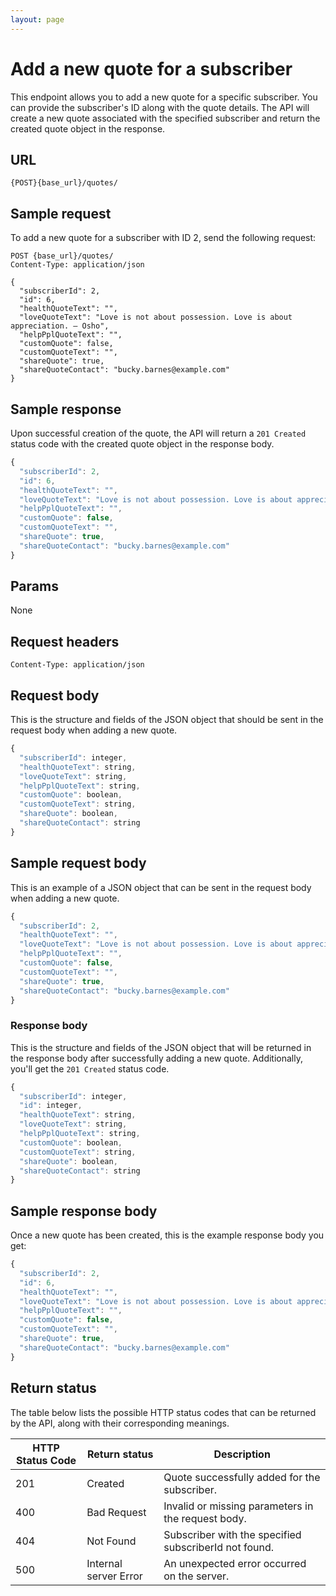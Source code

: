 ```yaml
---
layout: page
---
```


# Add a new quote for a subscriber

This endpoint allows you to add a new quote for a specific subscriber. You can provide the subscriber's ID along with the quote details. The API will create a new quote associated with the specified subscriber and return the created quote object in the response.

## URL

```shell
{POST}{base_url}/quotes/
```

## Sample request

To add a new quote for a subscriber with ID 2, send the following request:

```shell
POST {base_url}/quotes/
Content-Type: application/json

{
  "subscriberId": 2,
  "id": 6,
  "healthQuoteText": "",
  "loveQuoteText": "Love is not about possession. Love is about appreciation. – Osho",
  "helpPplQuoteText": "",
  "customQuote": false,
  "customQuoteText": "",
  "shareQuote": true,
  "shareQuoteContact": "bucky.barnes@example.com"
}
```

## Sample response

Upon successful creation of the quote, the API will return a `201 Created` status code with the created quote object in the response body.

```js
{
  "subscriberId": 2,
  "id": 6,
  "healthQuoteText": "",
  "loveQuoteText": "Love is not about possession. Love is about appreciation. – Osho",
  "helpPplQuoteText": "",
  "customQuote": false,
  "customQuoteText": "",
  "shareQuote": true,
  "shareQuoteContact": "bucky.barnes@example.com"
}
```

## Params

None

## Request headers

```shell
Content-Type: application/json
```

## Request body

This is the structure and fields of the JSON object that should be sent in the request body when adding a new quote.

``` js
{
  "subscriberId": integer,
  "healthQuoteText": string,
  "loveQuoteText": string,
  "helpPplQuoteText": string,
  "customQuote": boolean,
  "customQuoteText": string,
  "shareQuote": boolean,
  "shareQuoteContact": string
}
```

## Sample request body

This is an example of a JSON object that can be sent in the request body when adding a new quote.

``` js
{
  "subscriberId": 2,
  "healthQuoteText": "",
  "loveQuoteText": "Love is not about possession. Love is about appreciation. – Osho",
  "helpPplQuoteText": "",
  "customQuote": false,
  "customQuoteText": "",
  "shareQuote": true,
  "shareQuoteContact": "bucky.barnes@example.com"
}
```

### Response body

This is the structure and fields of the JSON object that will be returned in the response body after successfully adding a new quote. Additionally, you'll get the `201 Created` status code.

``` js
{
  "subscriberId": integer,
  "id": integer,
  "healthQuoteText": string,
  "loveQuoteText": string,
  "helpPplQuoteText": string,
  "customQuote": boolean,
  "customQuoteText": string,
  "shareQuote": boolean,
  "shareQuoteContact": string
}
```

## Sample response body

Once a new quote has been created, this is the example response body you get:

```js
{
  "subscriberId": 2,
  "id": 6,
  "healthQuoteText": "",
  "loveQuoteText": "Love is not about possession. Love is about appreciation. – Osho",
  "helpPplQuoteText": "",
  "customQuote": false,
  "customQuoteText": "",
  "shareQuote": true,
  "shareQuoteContact": "bucky.barnes@example.com"
}
```

## Return status

The table below lists the possible HTTP status codes that can be returned by the API, along with their corresponding meanings.

| HTTP Status Code | Return status | Description |
| ------------- | ----------- | ----------- |
| 201 | Created | Quote successfully added for the subscriber. |
| 400 | Bad Request | Invalid or missing parameters in the request body. |
| 404 | Not Found | Subscriber with the specified subscriberId not found. |
| 500 | Internal server Error | An unexpected error occurred on the server. |
